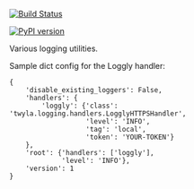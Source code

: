 [![Build Status](https://travis-ci.org/TwylaHelps/twyla.logging.svg?branch=master)](https://travis-ci.org/TwylaHelps/twyla.logging)

[![PyPI version](https://badge.fury.io/py/twyla.logging.svg)](https://badge.fury.io/py/twyla.logging)

Various logging utilities.

Sample dict config for the Loggly handler:

```
{
    'disable_existing_loggers': False,
    'handlers': {
        'loggly': {'class': 'twyla.logging.handlers.LogglyHTTPSHandler',
                   'level': 'INFO',
                   'tag': 'local',
                   'token': 'YOUR-TOKEN'}
    },
    'root': {'handlers': ['loggly'],
             'level': 'INFO'},
    'version': 1
}
```